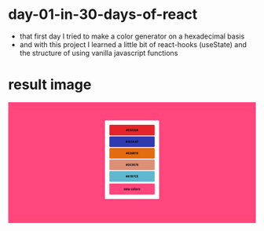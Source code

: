 # day-01-in-30-days-of-react 

- that first day I tried to make a color generator on a hexadecimal basis 
- and with this project I learned a little bit of react-hooks (useState) and the structure of using vanilla javascript functions 

# result image  

![](site.png)
